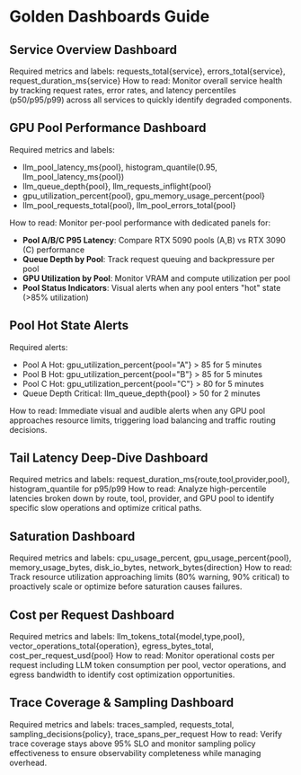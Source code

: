 # Golden Dashboards Guide

## Service Overview Dashboard
Required metrics and labels: requests_total{service}, errors_total{service}, request_duration_ms{service}
How to read: Monitor overall service health by tracking request rates, error rates, and latency percentiles (p50/p95/p99) across all services to quickly identify degraded components.

## GPU Pool Performance Dashboard
Required metrics and labels:
- llm_pool_latency_ms{pool}, histogram_quantile(0.95, llm_pool_latency_ms{pool})
- llm_queue_depth{pool}, llm_requests_inflight{pool}
- gpu_utilization_percent{pool}, gpu_memory_usage_percent{pool}
- llm_pool_requests_total{pool}, llm_pool_errors_total{pool}

How to read: Monitor per-pool performance with dedicated panels for:
- **Pool A/B/C P95 Latency**: Compare RTX 5090 pools (A,B) vs RTX 3090 (C) performance
- **Queue Depth by Pool**: Track request queuing and backpressure per pool
- **GPU Utilization by Pool**: Monitor VRAM and compute utilization per pool
- **Pool Status Indicators**: Visual alerts when any pool enters "hot" state (>85% utilization)

## Pool Hot State Alerts
Required alerts:
- Pool A Hot: gpu_utilization_percent{pool="A"} > 85 for 5 minutes
- Pool B Hot: gpu_utilization_percent{pool="B"} > 85 for 5 minutes
- Pool C Hot: gpu_utilization_percent{pool="C"} > 80 for 5 minutes
- Queue Depth Critical: llm_queue_depth{pool} > 50 for 2 minutes

How to read: Immediate visual and audible alerts when any GPU pool approaches resource limits, triggering load balancing and traffic routing decisions.

## Tail Latency Deep-Dive Dashboard
Required metrics and labels: request_duration_ms{route,tool,provider,pool}, histogram_quantile for p95/p99
How to read: Analyze high-percentile latencies broken down by route, tool, provider, and GPU pool to identify specific slow operations and optimize critical paths.

## Saturation Dashboard
Required metrics and labels: cpu_usage_percent, gpu_usage_percent{pool}, memory_usage_bytes, disk_io_bytes, network_bytes{direction}
How to read: Track resource utilization approaching limits (80% warning, 90% critical) to proactively scale or optimize before saturation causes failures.

## Cost per Request Dashboard
Required metrics and labels: llm_tokens_total{model,type,pool}, vector_operations_total{operation}, egress_bytes_total, cost_per_request_usd{pool}
How to read: Monitor operational costs per request including LLM token consumption per pool, vector operations, and egress bandwidth to identify cost optimization opportunities.

## Trace Coverage & Sampling Dashboard
Required metrics and labels: traces_sampled, requests_total, sampling_decisions{policy}, trace_spans_per_request
How to read: Verify trace coverage stays above 95% SLO and monitor sampling policy effectiveness to ensure observability completeness while managing overhead.